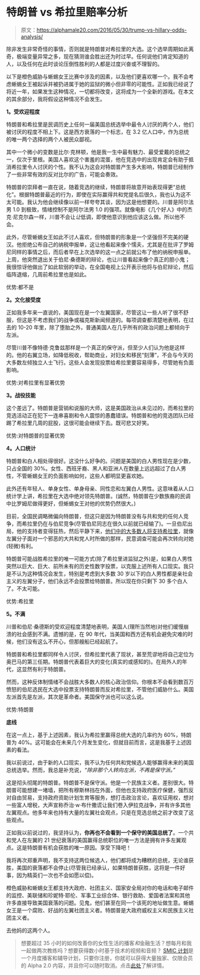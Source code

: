 # 特朗普 vs 希拉里赔率分析

> 原文：<https://alphamale20.com/2016/05/30/trump-vs-hillary-odds-analysis/>

除非发生非常奇怪的事情，否则就是特朗普对希拉里的大选。这个选举周期如此离奇，极端变量异常之多，现在猜测谁会胜出还为时过早。任何说他们肯定知道的人，以及任何在此时谈论压倒性胜利的人都是过度兴奋或不理智的。

以下是橙色威胁与蜥蜴女王比赛中涉及的因素，以及他们更喜欢哪一个。我不会考虑蜥蜴女王被起诉并被扔进属于她的监狱的微小但非零的可能性。正如我已经说了将近一年，如果发生这种情况，一切都将改变，这将成为一个全新的游戏。在本文的其余部分，我将假设这种情况不会发生。

**1。受欢迎程度**

特朗普和希拉里是民调历史上任何一届美国总统选举中最令人讨厌的两个人，他们被讨厌的程度不相上下。这是西方衰落的一个标志，在 3.2 亿人口中，作为总统的唯一两个选择的两个人被民众鄙视。

其中一个微小的变数是比尔·克林顿，他是我一生中最有魅力、最受爱戴的总统之一，仅次于里根。美国人喜欢这个害羞的混蛋，他在竞选中的出现肯定会有助于抵消希拉里令人讨厌的个性。我不认为这会对特朗普产生多大影响，特朗普已经制作了一些非常有效的反对比尔的广告，可能会奏效。

特朗普的崇拜者一直在说，随着竞选的继续，特朗普将故意开始表现得更“总统化”。根据特朗普最近的行为，即使在实际赢得共和党提名后很久，我也认为这不太可能。我认为他会继续像以前一样夸夸其谈，因为这是他想要的。川普是阿尔法男 1.0 到极致，情绪控制不是阿尔法男 1.0 的强项。就像电影《几个好人》中的杰克·尼克尔森一样，川普不会让*让*低调，即使他意识到他应该这么做。所以他不会。

此外，尽管蜥蜴女王如此不讨人喜欢，但特朗普的形象是一个坚强但不完美的硬汉。他拒绝公布自己的纳税申报单，这让他看起来像个懦夫，尤其是在批评了罗姆尼同样的事情之后，而后者早在上次选举的这一点之前就公布了他的纳税申报单。上周，他突然退出关于伯尼·桑德斯的辩论，也让川普看起来像个真正的胆小鬼；我很惊讶他做出了如此软弱的举动，在全国电视上公开表示他将与伯尼辩论，然后临阵退缩，几周前希拉里也是如此。

优势:都不是

**2。文化接受度**

正如我多年来一直说的，美国现在是一个左翼国家，尽管这让一些人听了很不舒服，但这是不考虑我们的战争或福克斯新闻频道的。每项调查都清楚地表明，在过去的 10-20 年里，除了堕胎之外，普通美国人在几乎所有的政治问题上都倾向于左派。

尽管川普不像特德·克鲁兹那样是一个真正的保守派，但至少人们认为他是这样的。他的右翼立场，如降低税收，帮助商业，对妇女和移民“刻薄”，不会与今天的大多数左倾独立人士飞行。这些人会发现投票给希拉里要容易得多，尽管她有负面影响。

优势:对希拉里有显著优势

**3。战役技能**

这个差远了。特朗普是营销和说服的大师，这是美国政治从未见过的，而希拉里的竞选活动正在犯下一连串喜剧和令人震惊的愚蠢错误。特朗普和他的竞选团队已经踢了希拉里几周的屁股，这很可能会继续下去。既可悲又好笑。

优势:对特朗普的显著优势

**4。人口统计**

特朗普和白人相处得很好。这没什么好争的。问题是美国的白人男性现在是少数，只占全国的 30%。女性、西班牙裔、黑人和亚洲人在数量上远远超过了白人男性，不管蜥蜴女王的负面影响如何，这些人都明显更喜欢她。

此外还有年轻人、单身女性、单身母亲、同性恋和左翼白人男性。这意味着从人口统计学上讲，希拉里在大选中绝对领先特朗普。(诚然，特朗普在少数族裔的民调中比罗姆尼做得更好，但蜥蜴女王对他的优势仍然很大。)

目前，全国民调略微偏向特朗普，但这只是因为特朗普没有与共和党的任何人竞争，而希拉里仍在与伯尼竞争(尽管伯尼同志在很久以前就已经输了)。一旦伯尼出局，他的支持者变得狂热，然后平静下来，[他们中的大多数人将支持希拉里](https://calebjonesblog.com/left-wingers-bashing-hillary-are-full-of-it/)，就像左翼分子面对一个邪恶的大共和党人时所做的那样，民意调查可能会再次转向对她(轻微)有利。

特朗普可能战胜希拉里的唯一可能方式(除了希拉里进监狱之外)是，如果白人男性突然以巨大、巨大、前所未有的历史性数字投票，以克服上述所有人口现实。我只是不认为这种情况会发生，特别是考虑到大多数 30 岁以下的白人男性都是亲社会主义的左翼分子，他们永远不会投票给特朗普。所以现在你只剩下 30 多个白人了。不太可能。

优势:希拉里

**5。不满**

川普和伯尼·桑德斯的受欢迎程度清楚地表明，美国人(理所当然地)对他们缓慢崩溃的社会感到不满。遗憾的是，在 90 年代，当美国和西方还有机会避免灾难的时候，他们没有这么不开心，但那艘船已经起航了。

特朗普和希拉里都同样令人讨厌，但希拉里代表了现状，甚至荒谬地将自己定位为奥巴马的第三任期。特朗普代表着巨大的变化(真实的或感知的)。在局外人的年代，这显然有利于特朗普。

然而，这种反体制情绪不会战胜大多数人的核心政治信仰。你根本不会看到数百万愤怒的伯尼选民在大选中投票支持特朗普而反对希拉里，不管他们威胁什么。美国左派首先是左派，其次是革命者。美国保守派也可以这么说。

优势:特朗普

**底线**

在这一点上，基于上述因素，我认为希拉里赢得总统大选的几率约为 60%，特朗普为 40%。这可能会在未来几个月发生变化，但就目前而言，这是我基于上述因素的看法。

我以前说过，由于新的人口现实，我不认为任何共和党候选人能够赢得未来的美国总统选举。然而，我总是补充说，*“除非那个人转向左派，不再是保守派。”*

这是彻头彻尾的特朗普。特朗普不是保守派。他是一个民族主义者。差别很大。特朗普可能想建一堵墙，把所有穆斯林挡在外面，但他也支持政府医疗保健，强烈反对自由贸易，支持政府资助计划生育等服务，想打击政治言论，喜欢征用权，想对一些富人增税，大声宣称乔治·w·布什撒谎让我们卷入伊拉克战争，并有许多其他左翼观点。他多年来也持有大量的左翼社会观点，只是在竞选总统之前才改变了这些观点。

正如我以前说过的，我坚持认为，**你再也不会看到一个保守的美国总统了**。一个共和党人在左翼的 21 世纪衰落的美国赢得总统职位的唯一方法是拥有许多左翼观点。这是特朗普有机会获胜的唯一原因。享受下降吧！

我将再次郑重声明，我不支持这两位候选人，他们都将成为糟糕的总统，无论谁获胜，美国的衰落都不会停止(尽管我已经承认，如果特朗普获胜，这将是一件好事，因为精英们一次也不会如愿以偿)。

橙色威胁和蜥蜴女王都支持大政府、社团主义、国家安全局对你的电话和电子邮件的监控、美联储和珍妮特·耶伦、军事工业综合体、银行救助、爱国者法案和其他许多直接导致美国衰落的问题。见鬼，他们甚至在同一个该死的地址做生意。蜥蜴女王是一个腐败、好战的左翼社团主义者。特朗普是大政府威权主义和民族主义社团主义者。

去他妈的这两个人。

> 想要超过 35 小时的如何改善你的女性生活的播客*和*金融生活？想每月和我一起做两次教练吗？想要获得数小时基于技术的视频和音频？ [SMIC 计划](https://alphamale20.kartra.com/page/vIL17)是一个月度播客和辅导计划，只要你注册，你就可以获得大量独家、仅限会员的 Alpha 2.0 内容，并且你可以随时取消。点击[此处](https://alphamale20.kartra.com/page/vIL17)了解详情。
> 
> 